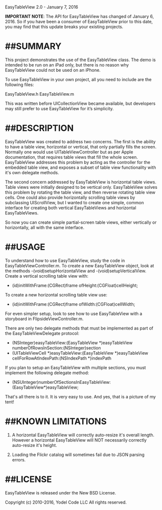 EasyTableView 2.0 - January 7, 2016

__IMPORTANT NOTE__: The API for EasyTableView has changed of January 6, 2016. So if you have been a consumer of EasyTableView prior to this date, you may find that this update breaks your existing projects. 


##SUMMARY
=======

This project demonstrates the use of the EasyTableView class. The demo is intended to be run on an iPad only, but there is no reason why EasyTableView could not be used on an iPhone.

To use EasyTableView in your own project, all you need to include are the following files:

EasyTableView.h
EasyTableView.m

This was written before UICollectionView became available, but developers may still prefer to use EasyTableView for it’s simplicity.
 

##DESCRIPTION
===========

EasyTableView was created to address two concerns. The first is the ability to have a table view, horizontal or vertical, that only partially fills the screen. Normally one would use UITableViewController but as per Apple documentation, that requires table views that fill the whole screen. EasyTableView addresses this problem by acting as the controller for the embedded table view, and exposes a subset of table view functionality with it's own delegate methods.
 
The second concern addressed by EasyTableView is horizontal table views. Table views were initially designed to be vertical only. EasyTableView solves this problem by rotating the table view, and then reverse rotating table view cells. One could also provide horizontally scrolling table views by subclassing UIScrollView, but I wanted to create one simple, common interface for creating both vertical EasyTableViews and horizontal EasyTableViews.

So now you can create simple partial-screen table views, either vertically or horizontally, all with the same interface.


##USAGE
=====

To understand how to use EasyTableView, study the code in EasyTableViewController.m. To create a new EasyTableView object, look at the methods -(void)setupHorizontalView and -(void)setupVerticalView. Create a vertical scrolling table view with:

- (id)initWithFrame:(CGRect)frame ofHeight:(CGFloat)cellHeight;

To create a new horizontal scrolling table view use:

- (id)initWithFrame:(CGRect)frame ofWidth:(CGFloat)cellWidth;

For even simpler setup, look to see how to use EasyTableView with a storyboard in FlipsideViewController.m.

There are only two delegate methods that must be implemented as part of the EasyTableViewDelegate protocol:

- (NSInteger)easyTableView:(EasyTableView *)easyTableView numberOfRowsInSection:(NSInteger)section
- (UITableViewCell *)easyTableView:(EasyTableView *)easyTableView cellForRowAtIndexPath:(NSIndexPath *)indexPath

If you plan to setup an EasyTableView with multiple sections, you must implement the following delegate method:

- (NSUInteger)numberOfSectionsInEasyTableView:(EasyTableView*)easyTableView;

That's all there is to it. It is very easy to use. And yes, that is a picture of my tent!


##KNOWN LIMITATIONS
=================
 
1. A horizontal EasyTableView will correctly auto-resize it's overall length. However a horizontal EasyTableView will NOT necessarily correctly auto-resize it's height.

2. Loading the Flickr catalog will sometimes fail due to JSON parsing errors. 


##LICENSE
=======
EasyTableView is released under the New BSD License.

Copyright (c) 2010-2016, Yodel Code LLC
All rights reserved.
